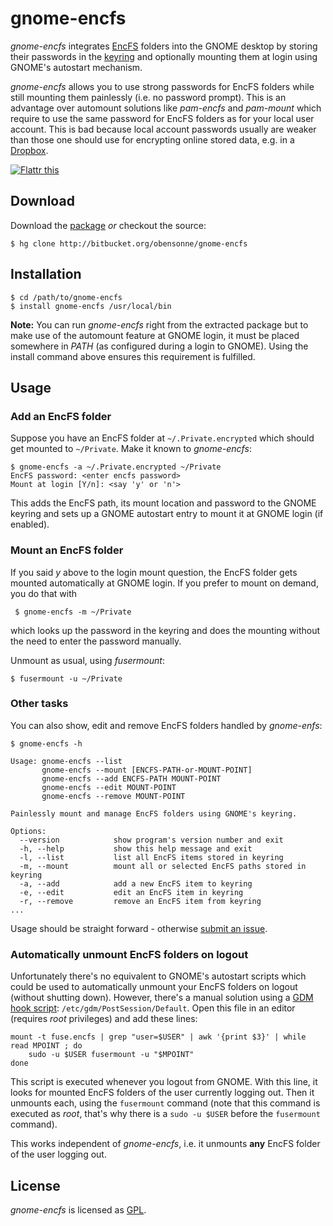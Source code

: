 gnome-encfs
===========

*gnome-encfs* integrates [EncFS][efs] folders into the GNOME desktop by storing
their passwords in the [keyring][gkr] and optionally mounting them at login
using GNOME's autostart mechanism.

*gnome-encfs* allows you to use strong passwords for EncFS folders while still
mounting them painlessly (i.e. no password prompt).  This is an advantage over
automount solutions like *pam-encfs* and *pam-mount* which require to use the
same password for EncFS folders as for your local user account. This is bad
because local account passwords usually are weaker than those one should use
for encrypting online stored data, e.g. in a [Dropbox][dbx].

[![Flattr this][flattr-img]][flattr-url]

[flattr-url]: http://flattr.com/thing/142770/gnome-encfs
[flattr-img]: http://api.flattr.com/button/flattr-badge-large.png "Flattr this"

Download
--------

Download the [package][dlp] *or* checkout the source:

    $ hg clone http://bitbucket.org/obensonne/gnome-encfs

Installation
------------

    $ cd /path/to/gnome-encfs
    $ install gnome-encfs /usr/local/bin

**Note:** You can run *gnome-encfs* right from the extracted package but to
make use of the automount feature at GNOME login, it must be placed somewhere
in *PATH* (as configured during a login to GNOME). Using the install command
above ensures this requirement is fulfilled.

Usage
-----

### Add an EncFS folder

Suppose you have an EncFS folder at `~/.Private.encrypted` which should get
mounted to `~/Private`. Make it known to *gnome-encfs*:

    $ gnome-encfs -a ~/.Private.encrypted ~/Private
    EncFS password: <enter encfs password>
    Mount at login [Y/n]: <say 'y' or 'n'>

This adds the EncFS path, its mount location and password to the GNOME keyring
and sets up a GNOME autostart entry to mount it at GNOME login (if enabled).

### Mount an EncFS folder

If you said *y* above to the login mount question, the EncFS folder gets
mounted automatically at GNOME login. If you prefer to mount on demand, you do
that with

     $ gnome-encfs -m ~/Private

which looks up the password in the keyring and does the mounting without
the need to enter the password manually.

Unmount as usual, using *fusermount*:

    $ fusermount -u ~/Private

### Other tasks

You can also  show, edit and remove EncFS folders handled by *gnome-enfs*:

    $ gnome-encfs -h

    Usage: gnome-encfs --list
           gnome-encfs --mount [ENCFS-PATH-or-MOUNT-POINT]
           gnome-encfs --add ENCFS-PATH MOUNT-POINT
           gnome-encfs --edit MOUNT-POINT
           gnome-encfs --remove MOUNT-POINT

    Painlessly mount and manage EncFS folders using GNOME's keyring.

    Options:
      --version            show program's version number and exit
      -h, --help           show this help message and exit
      -l, --list           list all EncFS items stored in keyring
      -m, --mount          mount all or selected EncFS paths stored in keyring
      -a, --add            add a new EncFS item to keyring
      -e, --edit           edit an EncFS item in keyring
      -r, --remove         remove an EncFS item from keyring
    ...

Usage should be straight forward - otherwise [submit an issue][itr].

### Automatically unmount EncFS folders on logout

Unfortunately there's no equivalent to GNOME's autostart scripts which could be
used to automatically unmount your EncFS folders on logout (without shutting
down). However, there's a manual solution using a [GDM hook script][gdm]:
`/etc/gdm/PostSession/Default`. Open this file in an editor (requires *root*
privileges) and add these lines:

    mount -t fuse.encfs | grep "user=$USER" | awk '{print $3}' | while read MPOINT ; do
        sudo -u $USER fusermount -u "$MPOINT"
    done

This script is executed whenever you logout from GNOME. With this line, it
looks for mounted EncFS folders of the user currently logging out. Then it
unmounts each, using the `fusermount` command (note that this command is
executed as *root*, that's why there is a `sudo -u $USER` before the
`fusermount` command).

This works independent of *gnome-encfs*, i.e. it unmounts **any** EncFS folder
of the user logging out.

License
-------

*gnome-encfs* is licensed as [GPL][gpl].

[dbx]: http://dropbox.com
[dlp]: http://bitbucket.org/obensonne/gnome-encfs/get/tip.tar.gz
[efs]: http://www.arg0.net/encfs
[gdm]: http://library.gnome.org/admin/gdm/stable/configuration.html
[gkr]: http://live.gnome.org/GnomeKeyring
[gpl]: http://www.gnu.org/licenses/gpl.html
[itr]: http://bitbucket.org/obensonne/gnome-encfs/issues/?status=new&status=open

